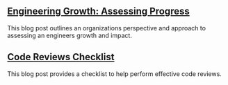 ## [Engineering Growth: Assessing Progress](https://medium.com/s/engineering-growth-framework/engineering-growth-assessing-progress-743620e70763)
This blog post outlines an organizations perspective and approach to assessing an engineers growth and impact.

## [Code Reviews Checklist](https://www.evoketechnologies.com/blog/code-review-checklist-perform-effective-code-reviews/)

This blog post provides a checklist to help perform effective code reviews.

